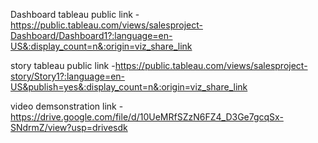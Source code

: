 


Dashboard tableau public link -https://public.tableau.com/views/salesproject-Dashboard/Dashboard1?:language=en-US&:display_count=n&:origin=viz_share_link

story tableau  public link -https://public.tableau.com/views/salesproject-story/Story1?:language=en-US&publish=yes&:display_count=n&:origin=viz_share_link

video demsonstration link - https://drive.google.com/file/d/10UeMRfSZzN6FZ4_D3Ge7gcqSx-SNdrmZ/view?usp=drivesdk
